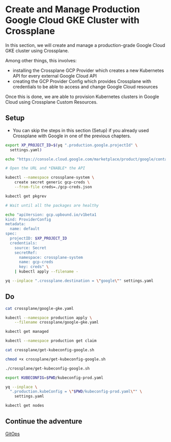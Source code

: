 # Create and Manage Production Google Cloud GKE Cluster with Crossplane

In this section, we will create and manage a production-grade Google Cloud GKE cluster using Crossplane.

Among other things, this involves:
* installing the Crossplane GCP Provider which creates a new Kubernetes API for every external Google Cloud API
* creating the GCP Provider Config which provides Crossplane with credentials to be able to access and change Google Cloud resources

Once this is done, we are able to provision Kubernetes clusters in Google Cloud using Crossplane Custom Resources. 

## Setup

* You can skip the steps in this section (Setup) if you already used Crossplane with Google in one of the previous chapters.

```bash
export XP_PROJECT_ID=$(yq ".production.google.projectId" \
  settings.yaml)

echo "https://console.cloud.google.com/marketplace/product/google/container.googleapis.com?project=$XP_PROJECT_ID"

# Open the URL and *ENABLE* the API

kubectl --namespace crossplane-system \
    create secret generic gcp-creds \
    --from-file creds=./gcp-creds.json

kubectl get pkgrev

# Wait until all the packages are healthy

echo "apiVersion: gcp.upbound.io/v1beta1
kind: ProviderConfig
metadata:
  name: default
spec:
  projectID: $XP_PROJECT_ID
  credentials:
    source: Secret
    secretRef:
      namespace: crossplane-system
      name: gcp-creds
      key: creds" \
    | kubectl apply --filename -

yq --inplace ".crossplane.destination = \"google\"" settings.yaml
```

## Do

```bash
cat crossplane/google-gke.yaml

kubectl --namespace production apply \
    --filename crossplane/google-gke.yaml

kubectl get managed

kubectl --namespace production get claim

cat crossplane/get-kubeconfig-google.sh

chmod +x crossplane/get-kubeconfig-google.sh

./crossplane/get-kubeconfig-google.sh

export KUBECONFIG=$PWD/kubeconfig-prod.yaml

yq --inplace \
  ".production.kubeConfig = \"$PWD/kubeconfig-prod.yaml\"" \
    settings.yaml

kubectl get nodes
```

## Continue the adventure

[GitOps](../gitops/README.md)
